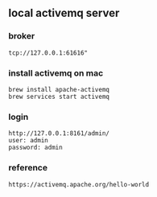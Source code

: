 

## local activemq server 

### broker 
```
tcp://127.0.0.1:61616"
```

### install activemq on mac
```
brew install apache-activemq
brew services start activemq
```

### login
```
http://127.0.0.1:8161/admin/
user: admin
password: admin
```

### reference
```
https://activemq.apache.org/hello-world
```
